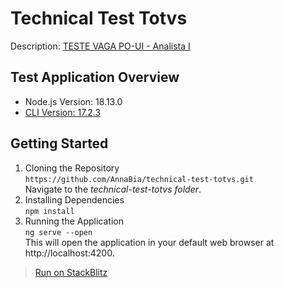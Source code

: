 # Technical Test Totvs
Description: [TESTE VAGA PO-UI - Analista I](https://docs.google.com/document/d/1i1LAM3JCESGzoHdaDxu-bWKbLBFSHX-k/edit?usp=sharing&ouid=106014797912129397303&rtpof=true&sd=true)

## Test Application Overview
- Node.js Version: 18.13.0
- [CLI Version: 17.2.3](https://www.npmjs.com/package/@angular/cli/v/17.2.3)

## Getting Started

1. Cloning the Repository<br>
```https://github.com/AnnaBia/technical-test-totvs.git```<br>
Navigate to the *technical-test-totvs folder*.<br>
2. Installing Dependencies<br>
```npm install```<br>
3. Running the Application<br>
```ng serve --open```<br>
This will open the application in your default web browser at http://localhost:4200.

> [Run on StackBlitz](https://stackblitz.com/github/AnnaBia/technical-test-totvs)
